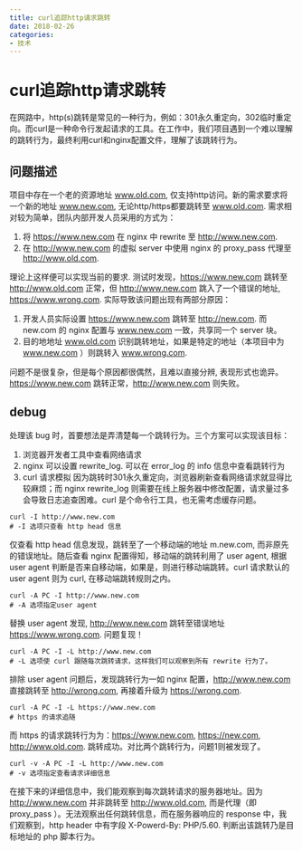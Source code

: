 ```yaml
---
title: curl追踪http请求跳转
date: 2018-02-26
categories:
- 技术
---
```


# curl追踪http请求跳转
在网路中，http(s)跳转是常见的一种行为，例如：301永久重定向，302临时重定向。而curl是一种命令行发起请求的工具。在工作中，我们项目遇到一个难以理解的跳转行为，最终利用curl和nginx配置文件，理解了该跳转行为。

## 问题描述
项目中存在一个老的资源地址 www.old.com, 仅支持http访问。新的需求要求将一个新的地址 www.new.com, 无论http/https都要跳转至 www.old.com. 需求相对较为简单，团队内部开发人员采用的方式为：

1. 将 https://www.new.com 在 nginx 中 rewrite 至 http://www.new.com.
2. 在 http://www.new.com 的虚拟 server 中使用 nginx 的 proxy_pass 代理至 http://www.old.com.

理论上这样便可以实现当前的要求. 测试时发现，https://www.new.com 跳转至 http://www.old.com 正常，但 http://www.new.com 跳入了一个错误的地址, https://www.wrong.com.
实际导致该问题出现有两部分原因：

1. 开发人员实际设置 https://www.new.com 跳转至 http://new.com. 而 new.com 的 nginx 配置与 www.new.com 一致，共享同一个 server 块。
2. 目的地地址 www.old.com 识别跳转地址，如果是特定的地址（本项目中为 www.new.com ）则跳转入 www.wrong.com.

问题不是很复杂，但是每个原因都很偶然，且难以直接分辨, 表现形式也诡异。https://www.new.com 跳转正常，http://www.new.com 则失败。

## debug
处理该 bug 时，首要想法是弄清楚每一个跳转行为。三个方案可以实现该目标：
1. 浏览器开发者工具中查看网络请求
2. nginx 可以设置 rewrite_log. 可以在 error_log 的 info 信息中查看跳转行为
3. curl 请求模拟
因为跳转时301永久重定向，浏览器刷新查看网络请求就显得比较麻烦；而 nginx rewrite_log 则需要在线上服务器中修改配置，请求量过多会导致日志追查困难。curl 是个命令行工具，也无需考虑缓存问题。

```
curl -I http://www.new.com
# -I 选项只查看 http head 信息
```
仅查看 http head 信息发现，跳转至了一个移动端的地址 m.new.com, 而非原先的错误地址。随后查看 nginx 配置得知，移动端的跳转利用了 user agent, 根据 user agent 判断是否来自移动端，如果是，则进行移动端跳转。curl 请求默认的 user agent 则为 curl, 在移动端跳转规则之内。

```
curl -A PC -I http://www.new.com
# -A 选项指定user agent
```
替换 user agent 发现, http://www.new.com 跳转至错误地址 https://www.wrong.com. 问题复现！

```
curl -A PC -I -L http://www.new.com
# -L 选项使 curl 跟随每次跳转请求，这样我们可以观察到所有 rewrite 行为了。
```
排除 user agent 问题后，发现跳转行为一如 nginx 配置，http://www.new.com 直接跳转至 http://wrong.com, 再接着升级为 https://wrong.com.

```
curl -A PC -I -L https://www.new.com
# https 的请求追随
```
而 https 的请求跳转行为为：https://www.new.com, https://new.com, http://www.old.com. 跳转成功。对比两个跳转行为，问题1则被发现了。

```
curl -v -A PC -I -L http://www.new.com
# -v 选项指定查看请求详细信息
```
在接下来的详细信息中，我们能观察到每次跳转请求的服务器地址。因为 http://www.new.com 并非跳转至 http://www.old.com, 而是代理（即 proxy_pass ）。无法观察出任何跳转信息，而在服务器响应的 response 中，我们观察到，http header 中有字段 X-Powerd-By: PHP/5.60. 判断出该跳转乃是目标地址的 php 脚本行为。

